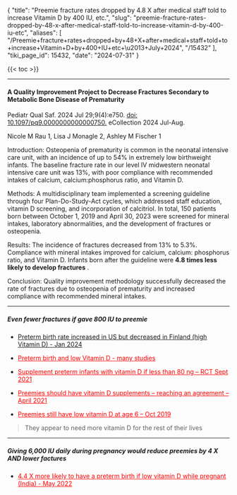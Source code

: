 {
  "title": "Preemie fracture rates dropped by 4.8 X after medical staff told to increase Vitamin D by 400 IU, etc.",
  "slug": "preemie-fracture-rates-dropped-by-48-x-after-medical-staff-told-to-increase-vitamin-d-by-400-iu-etc",
  "aliases": [
    "/Preemie+fracture+rates+dropped+by+48+X+after+medical+staff+told+to+increase+Vitamin+D+by+400+IU+etc+\u2013+July+2024",
    "/15432"
  ],
  "tiki_page_id": 15432,
  "date": "2024-07-31"
}

{{< toc >}}

---

#### A Quality Improvement Project to Decrease Fractures Secondary to Metabolic Bone Disease of Prematurity

Pediatr Qual Saf. 2024 Jul 29;9(4):e750. [doi: 10.1097/pq9.0000000000000750.](https://doi.org/10.1097/pq9.0000000000000750.) eCollection 2024 Jul-Aug.

Nicole M Rau 1, Lisa J Monagle 2, Ashley M Fischer 1

Introduction: Osteopenia of prematurity is common in the neonatal intensive care unit, with an incidence of up to 54% in extremely low birthweight infants. The baseline fracture rate in our level IV midwestern neonatal intensive care unit was 13%, with poor compliance with recommended intakes of calcium, calcium:phosphorus ratio, and Vitamin D.

Methods: A multidisciplinary team implemented a screening guideline through four Plan-Do-Study-Act cycles, which addressed staff education, vitamin D screening, and incorporation of calcitriol. In total, 150 patients born between October 1, 2019 and April 30, 2023 were screened for mineral intakes, laboratory abnormalities, and the development of fractures or osteopenia.

Results: The incidence of fractures decreased from 13% to 5.3%. Compliance with mineral intakes improved for calcium, calcium: phosphorus ratio, and Vitamin D. Infants born after the guideline were  **4.8 times less likely to develop fractures** .

Conclusion: Quality improvement methodology successfully decreased the rate of fractures due to osteopenia of prematurity and increased compliance with recommended mineral intakes.

---

##### Even fewer fractures if gave 800 IU to preemie

* [Preterm birth rate increased in US but decreased in Finland (high Vitamin D) - Jan 2024](/posts/preterm-birth-rate-increased-in-us-but-decreased-in-finland-high-vitamin-d)

* <a href="/posts/preterm-birth-and-low-vitamin-d-many-studies" style="color: red; text-decoration: underline;" title="This post/category does not exist yet: Preterm birth and low Vitamin D - many studies">Preterm birth and low Vitamin D - many studies</a>

* <a href="/posts/supplement-preterm-infants-with-vitamin-d-if-less-than-80-ng-rct" style="color: red; text-decoration: underline;" title="This post/category does not exist yet: Supplement preterm infants with vitamin D if less than 80 ng – RCT Sept 2021">Supplement preterm infants with vitamin D if less than 80 ng – RCT Sept 2021</a>

* <a href="/posts/preemies-should-have-vitamin-d-supplements-reaching-an-agreement" style="color: red; text-decoration: underline;" title="This post/category does not exist yet: Preemies should have vitamin D supplements – reaching an agreement – April 2021">Preemies should have vitamin D supplements – reaching an agreement – April 2021</a>

* <a href="/posts/preemies-still-have-low-vitamin-d-at-age-6" style="color: red; text-decoration: underline;" title="This post/category does not exist yet: Preemies still have low vitamin D at age 6 – Oct 2019">Preemies still have low vitamin D at age 6 – Oct 2019</a>

> They appear to need more vitamin D for the rest of their lives

---

##### Giving 6,000 IU daily during pregnancy would reduce preemies by 4 X AND lower factures

* <a href="/posts/44-x-more-likely-to-have-a-preterm-birth-if-low-vitamin-d-while-pregnant-india" style="color: red; text-decoration: underline;" title="This post/category does not exist yet: 4.4 X more likely to have a preterm birth if low vitamin D while pregnant (India) - May 2022">4.4 X more likely to have a preterm birth if low vitamin D while pregnant (India) - May 2022</a>